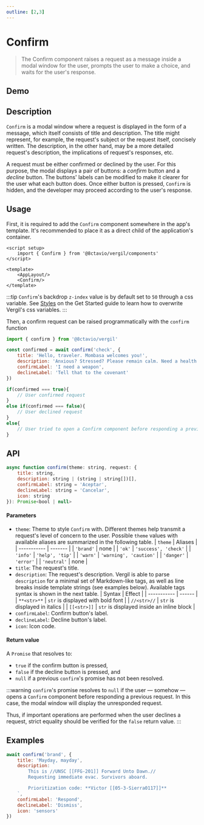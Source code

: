 ```yaml
---
outline: [2,3]
---
```


# Confirm

> The Confirm component raises a request as a message inside a modal window for the user, prompts the user to make a choice, and waits for the user's response.

## Demo

<script setup>
import { Btn } from '@8ctavio/vergil/components'
import { confirm, toast } from '@8ctavio/vergil'

const titles = {
    brand: 'Query',
    ok: 'Check',
    info: 'Acknowledge',
    warn: 'Caution!',
    danger: 'Danger!',
    neutral: 'Query',
}

const testConfirm = async theme => {
    const confirmed = await confirm(theme, {
        title: titles[theme],
        description: 'Lorem ipsum dolor sit amet, consectetur adipiscing elit. Fusce congue molestie sem ut sagittis.',
        confirmLabel: 'Confirm',
        declineLabel: 'Decline'
    })
    if(confirmed === true) toast('ok', 'Confirmed')
    else if(confirmed === false) toast('error', 'Declined')
    else toast('warn', "Crime doesn't pay")
}

function example1(){
    confirm('brand', {
        title: 'Mayday, mayday',
        description: `
            This is //UNSC [[FFG-201]] Forward Unto Dawn.//
            Requesting immediate evac. Survivors aboard.

            Prioritization code: **Victor [[05-3-Sierra0117]]**
        `,
        confirmLabel: 'Respond',
        declineLabel: 'Dismiss',
        icon: 'sensors'
    })
}
</script>

<Demo>
    <Btn variant="solid" @click="testConfirm('brand')" label="Brand"/>
    <Btn variant="solid" @click="testConfirm('ok')" label="Ok"/>
    <Btn variant="solid" @click="testConfirm('info')" label="Info"/>
    <Btn variant="solid" @click="testConfirm('warn')" label="Warn"/>
    <Btn variant="solid" @click="testConfirm('danger')" label="Danger"/>
    <Btn variant="solid" @click="testConfirm('neutral')" label="Neutral"/>
</Demo>

## Description

`Confirm` is a modal window where a request is displayed in the form of a message, which itself consists of title and description. The title might represent, for example, the request's subject or the request itself, concisely written. The description, in the other hand, may be a more detailed request's description, the implications of request's responses, etc.

A request must be either confirmed or declined by the user. For this purpose, the modal displays a pair of buttons: a *confirm* button and a *decline* button. The buttons' labels can be modified to make it clearer for the user what each button does. Once either button is pressed, `Confirm` is hidden, and the developer may proceed according to the user's response.

## Usage

First, it is required to add the `Confirm` component somewhere in the app's template. It's recommended to place it as a direct child of the application's container.

```vue
<script setup>
    import { Confirm } from '@8ctavio/vergil/components'
</script>

<template>
    <AppLayout/>
    <Confirm/>
</template>
```
:::tip
`Confirm`'s backdrop `z-index` value is by default set to `50` through a css variable. See [Styles](/get-started.md#styles) on the Get Started guide to learn how to overwrite Vergil's css variables.
:::

Then, a confirm request can be raised programmatically with the `confirm` function

```js
import { confirm } from '@8ctavio/vergil'

const confirmed = await confirm('check', {
    title: 'Hello, traveler. Mombasa welcomes you!',
    description: 'Anxious? Stressed? Please remain calm. Need a health kit?',
    confirmLabel: 'I need a weapon',
    declineLabel: 'Tell that to the covenant'
})

if(confirmed === true){
    // User confirmed request
}
else if(confirmed === false){
    // User declined request
}
else{
    // User tried to open a Confirm component before responding a previous request
}
```

## API

```js
async function confirm(theme: string, request: {
    title: string,
    description: string | (string | string[])[],
    confirmLabel: string = 'Aceptar',
    declineLabel: string = 'Cancelar',
    icon: string
}): Promise<bool | null>
```

#### Parameters

- `theme`: Theme to style `Confirm` with. Different themes help transmit a request's level of concern to the user. Possible `theme` values with available aliases are summarized in the following table.
    | `theme`     | Aliases |
    | ----------- | ------- |
    | `'brand'`   | none |
    | `'ok'`      | `'success', 'check'` |
    | `'info'`    | `'help', 'tip'` |
    | `'warn'`    | `'warning', 'caution'` |
    | `'danger'`  | `'error'` |
    | `'neutral'` | none |
- `title`: The request's title.
- `description`: The request's description. Vergil is able to parse `description` for a minimal set of Markdown-like tags, as well as line breaks inside template strings (see examples below). Available tags syntax is shown in the next table.
    | Syntax      | Effect |
    | ----------- | ------ |
    | `**<str>**` | `str` is displayed with bold font |
    | `//<str>//` | `str` is displayed in italics |
    | `[[<str>]]` | `str` is displayed inside an inline block |
- `confirmLabel`: Confirm button's label.
- `declineLabel`: Decline button's label.
- `icon`: Icon code.

#### Return value

A `Promise` that resolves to: 
- `true` if the confirm button is pressed,
- `false` if the decline button is pressed, and
- `null` if a previous `confirm`'s promise has not been resolved.

:::warning
`confirm`'s promise resolves to `null` if the user — somehow — opens a `Confirm` component before responding a previous request. In this case, the modal window will display the unresponded request.

Thus, if important operations are performed when the user declines a request, strict equality should be verified for the `false` return value.
:::

## Examples

```js
await confirm('brand', {
    title: 'Mayday, mayday',
    description: `
        This is //UNSC [[FFG-201]] Forward Unto Dawn.//
        Requesting immediate evac. Survivors aboard.

        Prioritization code: **Victor [[05-3-Sierra0117]]**
    `,
    confirmLabel: 'Respond',
    declineLabel: 'Dismiss',
    icon: 'sensors'
})
```

<Demo>
    <Btn variant="solid" label="Mayday" @click="example1"/>
</Demo>